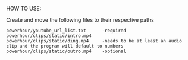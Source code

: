 HOW TO USE:

Create and move the following files to their respective paths

    powerhour/youtube_url_list.txt      -required
    powerhour/clips/static/intro.mp4
    powerhour/clips/static/ding.mp4     -needs to be at least an audio clip and the program will default to numbers
    powerhour/clips/static/outro.mp4    -optional